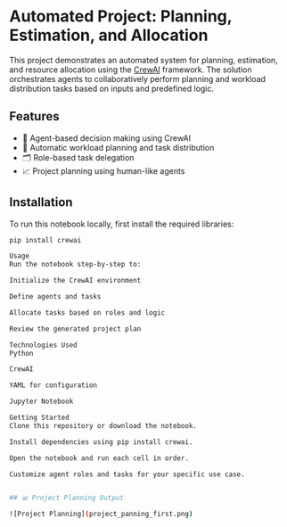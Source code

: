 # Automated Project: Planning, Estimation, and Allocation

This project demonstrates an automated system for planning, estimation, and resource allocation using the [CrewAI](https://github.com/joaomdmoura/crewAI) framework. The solution orchestrates agents to collaboratively perform planning and workload distribution tasks based on inputs and predefined logic.

## Features

- 🧠 Agent-based decision making using CrewAI
- 🔄 Automatic workload planning and task distribution
- 🗂️ Role-based task delegation
- 📈 Project planning using human-like agents

## Installation

To run this notebook locally, first install the required libraries:

```bash
pip install crewai

Usage
Run the notebook step-by-step to:

Initialize the CrewAI environment

Define agents and tasks

Allocate tasks based on roles and logic

Review the generated project plan

Technologies Used
Python

CrewAI

YAML for configuration

Jupyter Notebook

Getting Started
Clone this repository or download the notebook.

Install dependencies using pip install crewai.

Open the notebook and run each cell in order.

Customize agent roles and tasks for your specific use case.


## 📊 Project Planning Output

![Project Planning](project_panning_first.png)


